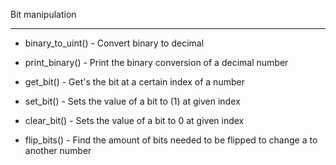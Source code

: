 


Bit manipulation


-------------------------------------------------------------


- binary_to_uint() - Convert binary to decimal


- print_binary() - Print the binary conversion of a decimal number


- get_bit() - Get's the bit at a certain index of a number


- set_bit() - Sets the value of a bit to (1) at given index


- clear_bit() - Sets the value of a bit to 0 at given index


- flip_bits() - Find the amount of bits needed to be flipped to change a to another number


